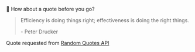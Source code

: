 📣 How about a quote before you go?

> Efficiency is doing things right; effectiveness is doing the right things.
>
> <p>- Peter Drucker</p>

Quote requested from [Random Quotes API](https://github.com/lukePeavey/quotable)
